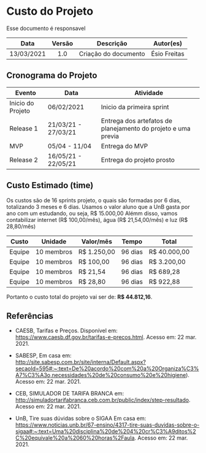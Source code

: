 # Custo do Projeto

Esse documento é responsavel

|    Data    | Versão |      Descrição       |  Autor(es)   |
| :--------: | :----: | :------------------: | :----------: |
| 13/03/2021 |  1.0   | Criação do documento | Ésio Freitas |

## Cronograma do Projeto

| Evento            | Data                | Atividade                                                     |
| ----------------- | ------------------- | ------------------------------------------------------------- |
| Inicio do Projeto | 06/02/2021          | Inicio da primeira sprint                                     |
| Release 1         | 21/03/21 - 27/03/21 | Entrega dos artefatos de planejamento do projeto e uma previa |
| MVP               | 05/04 - 11/04       | Entrega do MVP                                                |
| Release 2         | 16/05/21 - 22/05/21 | Entrega do projeto prosto                                     |

## Custo Estimado (time)

Os custos são de 16 sprints projeto, o quais são formadas por 6 dias, totalizando 3 meses e 6 dias. Usamos o valor aluno que a UnB gasta por ano com um estudando, ou seja, R$ 15.000,00 Alémm disso, vamos contabilizar internet (R$ 100,00/mês), água (R$ 21,54,00/mês) e luz (R$ 28,80/mês)

| Custo  | Unidade    | Valor/mês   | Tempo   | Total        |
| ------ | ---------- | ----------- | ------- | ------------ |
| Equipe | 10 membros | R$ 1.250,00 | 96 dias | R$ 40.000,00 |
| Equipe | 10 membros | R$ 100,00   | 96 dias | R$ 3.200,00  |
| Equipe | 10 membros | R$ 21,54    | 96 dias | R$ 689,28    |
| Equipe | 10 membros | R$ 28,80    | 96 dias | R$ 922,88    |

Portanto o custo total do projeto vai ser de: **R$ 44.812,16**.

## Referências

- CAESB, Tarifas e Preços. Disponível em: https://www.caesb.df.gov.br/tarifas-e-precos.html. Acesso em: 22 mar. 2021.

- SABESP, Em casa em: http://site.sabesp.com.br/site/interna/Default.aspx?secaoId=595#:~:text=De%20acordo%20com%20a%20Organiza%C3%A7%C3%A3o,necessidades%20de%20consumo%20e%20higiene). Acesso em: 22 mar. 2021.

- CEB, SIMULADOR DE TARIFA BRANCA em: http://simuladortarifabranca.ceb.com.br/public/index/step-resultado. Acesso em: 22 mar. 2021.

- UnB, Tire suas dúvidas sobre o SIGAA Em casa em: https://www.noticias.unb.br/67-ensino/4317-tire-suas-duvidas-sobre-o-sigaa#:~:text=Uma%20disciplina%20de%204%20cr%C3%A9ditos%2C%20equivale%20a%2060%20horas%2Faula. Acesso em: 22 mar. 2021.
